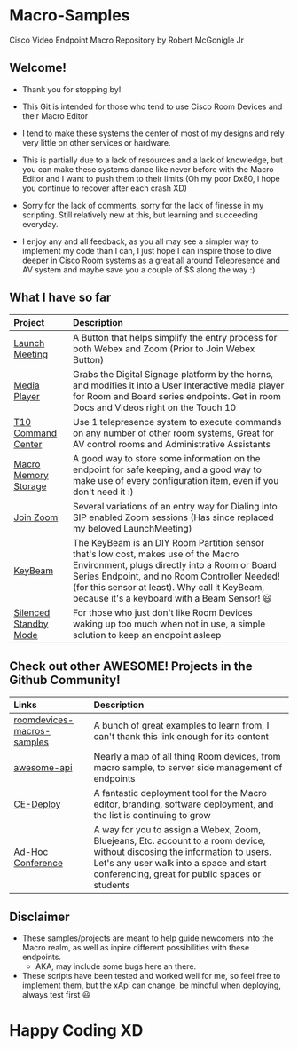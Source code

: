 # Macro-Samples
Cisco Video Endpoint Macro Repository by Robert McGonigle Jr

## Welcome!

* Thank you for stopping by!
* This Git is intended for those who tend to use Cisco Room Devices and their Macro Editor
* I tend to make these systems the center of most of my designs and rely very little on other services or hardware.
* This is partially due to a lack of resources and a lack of knowledge, but you can make these systems dance like never before with the Macro Editor and I want to push them to their limits (Oh my poor Dx80, I hope you continue to recover after each crash XD)

* Sorry for the lack of comments, sorry for the lack of finesse in my scripting. Still relatively new at this, but learning and succeeding everyday.
* I enjoy any and all feedback, as you all may see a simpler way to implement my code than I can, I just hope I can inspire those to dive deeper in Cisco Room systems as a great all around Telepresence and AV system and maybe save you a couple of $$ along the way :)

## What I have so far

| Project | Description | 
| :--- | :--- | 
| [Launch Meeting](https://github.com/Bobby-McGonigle/Macro-Samples/tree/master/LaunchMeeting) | A Button that helps simplify the entry process for both Webex and Zoom (Prior to Join Webex Button) | 
| [Media Player](https://github.com/Bobby-McGonigle/Macro-Samples/tree/master/Media%20Player)| Grabs the Digital Signage platform by the horns, and modifies it into a User Interactive media player for Room and Board series endpoints. Get in room Docs and Videos right on the Touch 10 |
| [T10 Command Center](https://github.com/Bobby-McGonigle/Macro-Samples/tree/master/T10%20Command%20Center) | Use 1 telepresence system to execute commands on any number of other room systems, Great for AV control rooms and Administrative Assistants |
|[Macro Memory Storage](https://github.com/Bobby-McGonigle/Macro-Samples/tree/master/Macro%20Memory%20Storage)| A good way to store some information on the endpoint for safe keeping, and a good way to make use of every configuration item, even if you don't need it :)|
|[Join Zoom](https://github.com/Bobby-McGonigle/Macro-Samples/tree/master/Join%20Zoom)| Several variations of an entry way for Dialing into SIP enabled Zoom sessions (Has since replaced my beloved LaunchMeeting)|
|[KeyBeam](https://github.com/Bobby-McGonigle/RoomDevice-Macro-Samples/tree/master/KeyBeam)| The KeyBeam is an DIY Room Partition sensor that's low cost, makes use of the Macro Environment, plugs directly into a Room or Board Series Endpoint, and no Room Controller Needed! (for this sensor at least). Why call it KeyBeam, because it's a keyboard with a Beam Sensor! :smiley:|
| [Silenced Standby Mode](https://github.com/Bobby-McGonigle/Cisco-RoomDevice-Macro-Projects-Examples/tree/master/Silenced%20Standby%20Mode)| For those who just don't like Room Devices waking up too much when not in use, a simple solution to keep an endpoint asleep |

## Check out other **AWESOME!** Projects in the Github Community!

| Links | Description |
| :--- | :--- |
|[roomdevices-macros-samples](https://github.com/CiscoDevNet/roomdevices-macros-samples)| A bunch of great examples to learn from, I can't thank this link enough for its content |
|[awesome-api](https://github.com/CiscoDevNet/awesome-xapi)| Nearly a map of all thing Room devices, from macro sample, to server side management of endpoints |
|[CE-Deploy](https://github.com/voipnorm/CE-Deploy)| A fantastic deployment tool for the Macro editor, branding, software deployment, and the list is continuing to grow |
| [Ad-Hoc Conference](https://github.com/Bobby-McGonigle/Cisco-RoomDevice-Macro-Projects-Examples/tree/master/Ad-Hoc%20Conference) | A way for you to assign a Webex, Zoom, Bluejeans, Etc. account to a room device, without discosing the information to users. Let's any user walk into a space and start conferencing, great for public spaces or students |

## Disclaimer

* These samples/projects are meant to help guide newcomers into the Macro realm, as well as inpire different possibilities with these endpoints. 
  * AKA, may include some bugs here an there.
* These scripts have been tested and worked well for me, so feel free to implement them, but the xApi can change, be mindful when deploying, always test first :smiley:

# Happy Coding XD
